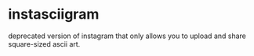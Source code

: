 # instasciigram
deprecated version of instagram that only allows you to upload and share square-sized ascii art.
